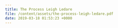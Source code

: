 ```yaml
---
title: The Process Leigh Ledare
file: /content/assets/the-process-leigh-ledare.pdf
date: 2019-03-18 01:53:23 +0000
---
```

